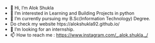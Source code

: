 - 👋 Hi, I’m Alok Shukla
- 👀 I’m interested in Learning and Building Projects in python
- 🌱 I’m currently pursuing my B.Sc(Information Technology) Degree.
-   Do check my website htps://alokshukla92.github.io/
- 💞️ I’m looking for an internship.
- 📫 How to reach me : https://www.instagram.com/_.alok.shukla._/

<!---
alokshukla92/alokshukla92 is a ✨ special ✨ repository because its `README.md` (this file) appears on your GitHub profile.
You can click the Preview link to take a look at your changes.
--->
